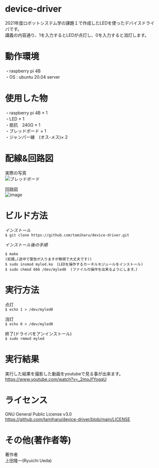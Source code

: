# device-driver
2021年度ロボットシステム学の課題１で作成したLEDを使ったデバイスドライバです。  
講義の内容通り、1を入力するとLEDが点灯し、0を入力すると消灯します。

# 動作環境
・raspberry pi 4B  
・OS : ubuntu 20.04 server

# 使用した物
・raspberry pi 4B × 1  
・LED × 1  
・抵抗　240Ω × 1  
・ブレッドボード × 1  
・ジャンパー線　(オス-メス)× 2

# 配線&回路図
実際の写真  
![ブレッドボード](https://user-images.githubusercontent.com/93331260/146293272-bc1798c2-f006-4095-9d9e-8560502d7ec8.jpg)

回路図  
![image](https://user-images.githubusercontent.com/93331260/146293126-fb626c16-b252-45a9-854b-8c045fd2bbd6.png)


# ビルド方法
*インストール*  
    `$ git clone https://github.com/tamiharu/device-driver.git`  
    
*インストール後の手順*  

    $ make
    (処理…(途中で警告が入りますが無視で大丈夫です))
    $ sudo insmod myled.ko　(LEDを操作するカーネルモジュールをインストール)
    $ sudo chmod 666 /dev/myled0  (ファイルの操作を出来るようにします。)

# 実行方法
点灯  
`$ echo 1 > /dev/myled0`

消灯  
`$ echo 0 > /dev/myled0`

終了(ドライバをアンインストール)  
`$ sudo rmmod myled`


# 実行結果
実行した結果を撮影した動画をyoutubeで見る事が出来ます。  
https://www.youtube.com/watch?v=_2moJfYogqU

# ライセンス
GNU General Public License v3.0  
https://github.com/tamiharu/device-driver/blob/main/LICENSE

# その他(著作者等)
著作者  
上田隆一(Ryuichi Ueda)  
